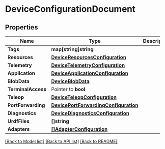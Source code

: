 # DeviceConfigurationDocument

## Properties

Name | Type | Description | Notes
------------ | ------------- | ------------- | -------------
**Tags** | **map[string]string** |  | [optional] 
**Resources** | [**DeviceResourcesConfiguration**](DeviceResourcesConfiguration.md) |  | [optional] 
**Telemetry** | [**DeviceTelemetryConfiguration**](DeviceTelemetryConfiguration.md) |  | [optional] 
**Application** | [**DeviceApplicationConfiguration**](DeviceApplicationConfiguration.md) |  | [optional] 
**BlobData** | [**DeviceBlobData**](DeviceBlobData.md) |  | [optional] 
**TerminalAccess** | Pointer to **bool** |  | [optional] 
**Teleop** | [**DeviceTeleopConfiguration**](DeviceTeleopConfiguration.md) |  | [optional] 
**PortForwarding** | [**DevicePortForwardingConfiguration**](DevicePortForwardingConfiguration.md) |  | [optional] 
**Diagnostics** | [**DeviceDiagnosticsConfiguration**](DeviceDiagnosticsConfiguration.md) |  | [optional] 
**UrdfFiles** | **[]string** |  | [optional] 
**Adapters** | [**[]AdapterConfiguration**](AdapterConfiguration.md) |  | [optional] 

[[Back to Model list]](../README.md#documentation-for-models) [[Back to API list]](../README.md#documentation-for-api-endpoints) [[Back to README]](../README.md)


